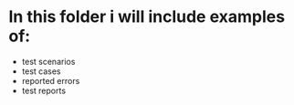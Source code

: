 # In this folder i will include examples of:
* test scenarios
* test cases
* reported errors
* test reports
